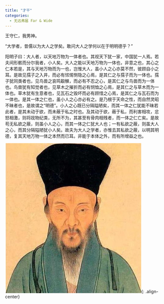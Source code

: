 ```yaml
---
title: "才干"
categories:
  - 无远弗届 Far & Wide
---
```


王守仁，我男神。

“大学者，昔儒以为大人之学矣。敢问大人之学何以在于明明德乎？” 

阳明子曰：大人者，以天地万物为一体者也。其视天下犹一家，中国犹一人焉。若夫间形骸而分尔我者，小人矣。大人之能以天地万物为一体也，非意之也，其心之仁本若是，其与天地万物而为一也，岂惟大人，虽小人之心亦莫不然，彼顾自小之耳。是故见孺子之入井，而必有怵惕恻隐之心焉，是其仁之与孺子而为一体也。孺子犹同类者也，见鸟兽之哀鸣觳觫，而必有不忍之心，是其仁之与鸟兽而为一体也。鸟兽犹有知觉者也，见草木之摧折而必有悯恤之心焉，是其仁之与草木而为一体也。草木犹有生意者也，见瓦石之毁坏而必有顾惜之心焉，是其仁之与瓦石而为一体也。是其一体之仁也，虽小人之心亦必有之。是乃根于天命之性，而自然灵昭不昧者也，是故谓之“明德”。小人之心既已分隔隘陋矣，而其一体之仁犹能不昧若此者，是其未动于欲，而未蔽于私之时也。及其动于欲，蔽于私，而利害相攻，忿怒相激，则将戕物纪类，无所不为，其甚至有骨肉相残者，而一体之仁亡矣。是故苟无私欲之蔽，则虽小人之心，而其一体之仁犹大人也；一有私欲之蔽，则虽大人之心，而其分隔隘陋犹小人矣。故夫为大人之学者，亦惟去其私欲之蔽，以明其明德，复其天地万物一体之本然而已耳。非能于本体之外，而有所增益之也。 

![image-center](/assets/images/wangshouren.jpg){: .align-center}